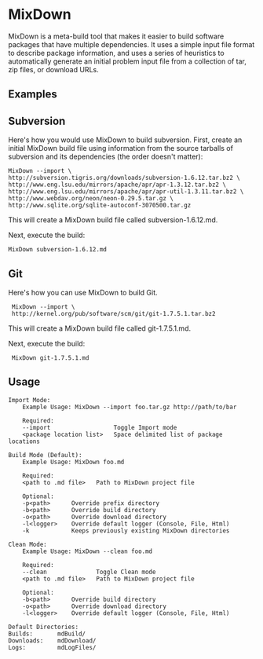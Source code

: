 MixDown
=======

MixDown is a meta-build tool that makes it easier to build software packages that have multiple dependencies. It uses a simple input file format to describe package information, and uses a series of heuristics to automatically generate an initial problem input file from a collection of tar, zip files, or download URLs. 


Examples
--------

Subversion
----------

Here's how you would use MixDown to build subversion. First, create an initial MixDown build file using information from the source tarballs of subversion and its dependencies (the order doesn't matter):

    MixDown --import \
    http://subversion.tigris.org/downloads/subversion-1.6.12.tar.bz2 \
    http://www.eng.lsu.edu/mirrors/apache/apr/apr-1.3.12.tar.bz2 \
    http://www.eng.lsu.edu/mirrors/apache/apr/apr-util-1.3.11.tar.bz2 \
    http://www.webdav.org/neon/neon-0.29.5.tar.gz \
    http://www.sqlite.org/sqlite-autoconf-3070500.tar.gz

This will create a MixDown build file called subversion-1.6.12.md.

Next, execute the build:

    MixDown subversion-1.6.12.md

Git
---

Here's how you can use MixDown to build Git.

     MixDown --import \
     http://kernel.org/pub/software/scm/git/git-1.7.5.1.tar.bz2

This will create a MixDown build file called git-1.7.5.1.md.

Next, execute the build:

     MixDown git-1.7.5.1.md

Usage
-----

    Import Mode: 
        Example Usage: MixDown --import foo.tar.gz http://path/to/bar
    
        Required:
        --import                  Toggle Import mode
        <package location list>   Space delimited list of package locations
    
    Build Mode (Default): 
        Example Usage: MixDown foo.md
    
        Required:
        <path to .md file>   Path to MixDown project file
    
        Optional:
        -p<path>      Override prefix directory
        -b<path>      Override build directory
        -o<path>      Override download directory
        -l<logger>    Override default logger (Console, File, Html)
        -k            Keeps previously existing MixDown directories
    
    Clean Mode: 
        Example Usage: MixDown --clean foo.md
    
        Required:
        --clean              Toggle Clean mode
        <path to .md file>   Path to MixDown project file
    
        Optional:
        -b<path>      Override build directory
        -o<path>      Override download directory
        -l<logger>    Override default logger (Console, File, Html)
    
    Default Directories:
    Builds:       mdBuild/
    Downloads:    mdDownload/
    Logs:         mdLogFiles/

